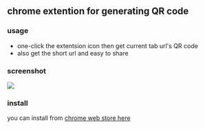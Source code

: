 chrome extention for generating QR code
---

### usage
* one-click the extentsion icon then get current tab url's QR code
* also get the short url and easy to share

### screenshot

![](http://images.cnitblog.com/blog2015/282019/201503/171620540178594.png)

### install

you can install from [chrome web store here](https://chrome.google.com/webstore/detail/%E4%BA%8C%E7%BB%B4%E7%A0%81qrcode%E7%94%9F%E6%88%90%E5%99%A8/gfbeojgkkiglkiknbmeobkoceceningk)





